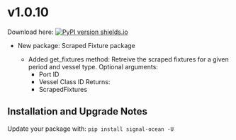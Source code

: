 # v1.0.10
Download here: [![PyPI version shields.io](https://img.shields.io/pypi/v/signal-ocean.svg)](https://pypi.python.org/pypi/signal-ocean/)

- New package: Scraped Fixture package

    - Added get_fixtures method:
    Retreive the scraped fixtures for a given period and vessel type. 
    Optional arguments:
        - Port ID
        - Vessel Class ID
    Returns:
        - ScrapedFixtures


## Installation and Upgrade Notes
Update your package with:
`pip install signal-ocean -U`
